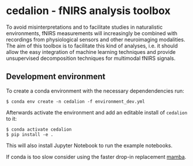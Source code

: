 # cedalion - fNIRS analysis toolbox

To avoid misinterpretations and to facilitate studies in naturalistic environments, fNIRS measurements will increasingly be combined with recordings from physiological sensors and other neuroimaging modalities.
The aim of this toolbox is to facilitate this kind of analyses, i.e. it should allow the easy integration of machine learning techniques and provide unsupervised decomposition techniques for
multimodal fNIRS signals.


## Development environment

To create a conda environment with the necessary dependendencies run:

```
$ conda env create -n cedalion -f environment_dev.yml
```

Afterwards activate the environment and add an editable install of `cedalion` to it:
```
$ conda activate cedalion
$ pip install -e .
```

This will also install Jupyter Notebook to run the example notebooks.

If conda is too slow consider using the faster drop-in replacement [mamba](https://mamba.readthedocs.io/en/latest/).
